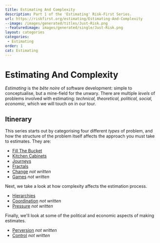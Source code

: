 ```yaml
---
title: Estimating And Complexity
description: Part 1 of the 'Estimating' Risk-First Series.
url: https://riskfirst.org/estimating/Estimating-And-Complexity
--image: /images/generated/titles/Just-Risk.png
--featuredimage: images/generated/single/Just-Risk.png
layout: categories
categories:
 - Estimating
order: 1
cat: Estimating
---
```


# Estimating And Complexity

_Estimating_ is the _bête noire_ of software development: simple to conceptualise, but a mine-field for the unwary.  There are multiple _levels_ of problems involved with estimating: _technical, theoretical, political, social, economic_, which we will touch on in our tour.

## Itinerary

This series starts out by categorising four different _types_ of problem, and how the structure of the problem itself affects the approach you must take to estimates.  They are:

 - [Fill The Bucket](Fill-The-Bucket.md)
 - [Kitchen Cabinets](Kitchen-Cabinet.md)
 - [Journeys](Journeys.md)
 - [Fractals](Fractals.md)
 - [Change](Change.md)  _not written_
 - [Games](Games.md)  _not written_

Next, we take a look at how complexity affects the estimation process.

 - [Hierarchies](Hierarchies.md)
 - [Coordination](Coordination.md)  _not written_
 - [Pressure](Pressure.md) _not written_
 
Finally, we'll look at some of the political and economic aspects of making estimates.
 
 - [Perversion](Perversion.md) _not written_
 - [Control](Control.md) _not written_
 

 